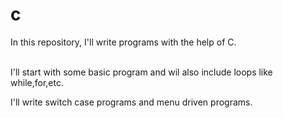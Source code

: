 # c
In this repository, I'll write programs with the help of C.

<br> I'll start with some basic program and wil also include loops like while,for,etc.


<P> I'll write switch case programs and menu driven programs. </P>

